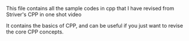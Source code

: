 This file contains all the sample codes in cpp that I have revised from Striver's CPP in one shot video 

It contains the basics of CPP, and can be useful if you just want to revise the core CPP concepts.

